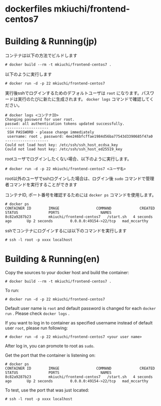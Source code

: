 # dockerfiles mkiuchi/frontend-centos7

# Building & Running(jp)

コンテナは以下の方法でビルドします

	# docker build --rm -t mkiuchi/frontend-centos7 .

以下のように実行します

	# docker run -d -p 22 mkiuchi/frontend-centos7

実行後sshでログインするためのデフォルトユーザは `root` になります。パスワードは実行のたびに新たに生成されます。 `docker logs` コマンドで確認してください。

    # docker logs <コンテナID>
	Changing password for user root.
	passwd: all authentication tokens updated successfully.
	--------------------
	 SSH PASSWORD - please change immediately
	 username: root , password: 4ee246bfcffae1984d56ba77543d3390685f47a0
	--------------------
	Could not load host key: /etc/ssh/ssh_host_ecdsa_key
	Could not load host key: /etc/ssh/ssh_host_ed25519_key

rootユーザでログインしたくない場合、以下のように実行します。

	# docker run -d -p 22 mkiuchi/frontend-centos7 <ユーザ名>

root以外のユーザでsshログインした場合は、ログイン後 `sudo` コマンドで管理者コマンドを実行することができます

コンテナID, ポート番号を確認するためには `docker ps` コマンドを使用します。

```
# docker ps
CONTAINER ID        IMAGE                 COMMAND             CREATED             STATUS              PORTS                   NAMES
8c82a9287b23        mkiuchi/frontend-centos7   /start.sh   4 seconds ago       Up 2 seconds        0.0.0.0:49154->22/tcp   mad_mccarthy        
```

sshでコンテナにログインするには以下のコマンドを実行します

	# ssh -l root -p xxxx localhost


# Building & Running(en)

Copy the sources to your docker host and build the container:

	# docker build --rm -t mkiuchi/frontend-centos7 .

To run:

	# docker run -d -p 22 mkiuchi/frontend-centos7

Default user name is `root` and default password is changed for each `docker run` . Please check `docker logs` .

If you want to log in to container as specified username instead of default user `root`, please run following:

	# docker run -d -p 22 mkiuchi/frontend-centos7 <your user name>

After log in, you can promote to root as `sudo`.

Get the port that the container is listening on:

```
# docker ps
CONTAINER ID        IMAGE                 COMMAND             CREATED             STATUS              PORTS                   NAMES
8c82a9287b23        mkiuchi/frontend-centos7   /start.sh   4 seconds ago       Up 2 seconds        0.0.0.0:49154->22/tcp   mad_mccarthy        
```

To test, use the port that was just located:

	# ssh -l root -p xxxx localhost
